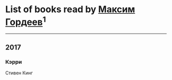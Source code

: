 # List of books read by [Максим Гордеев](http://vk.com/id4705914)<sup>1</sup>
---

## 2017

### Кэрри
Стивен Кинг



